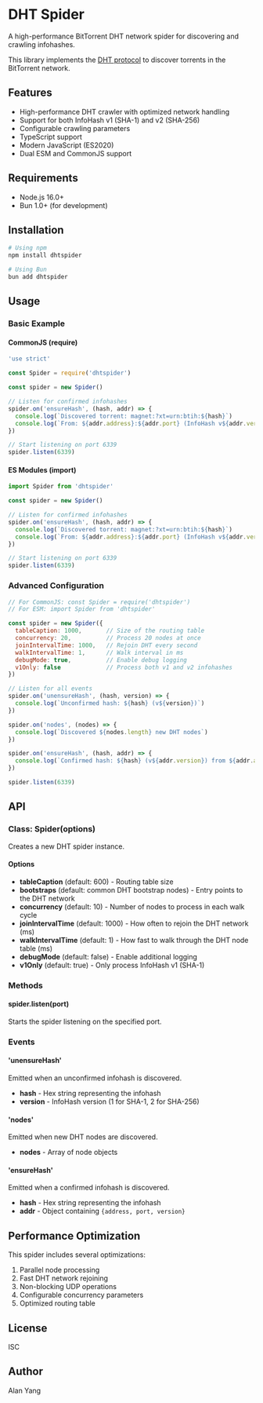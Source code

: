 # DHT Spider

A high-performance BitTorrent DHT network spider for discovering and crawling infohashes.

This library implements the [DHT protocol](http://www.bittorrent.org/beps/bep_0005.html) to discover torrents in the BitTorrent network.

## Features

- High-performance DHT crawler with optimized network handling
- Support for both InfoHash v1 (SHA-1) and v2 (SHA-256)
- Configurable crawling parameters
- TypeScript support
- Modern JavaScript (ES2020)
- Dual ESM and CommonJS support

## Requirements

- Node.js 16.0+
- Bun 1.0+ (for development)

## Installation

```bash
# Using npm
npm install dhtspider

# Using Bun
bun add dhtspider
```

## Usage

### Basic Example

#### CommonJS (require)

```javascript
'use strict'

const Spider = require('dhtspider')

const spider = new Spider()

// Listen for confirmed infohashes
spider.on('ensureHash', (hash, addr) => {
  console.log(`Discovered torrent: magnet:?xt=urn:btih:${hash}`)
  console.log(`From: ${addr.address}:${addr.port} (InfoHash v${addr.version})`)
})

// Start listening on port 6339
spider.listen(6339)
```

#### ES Modules (import)

```javascript
import Spider from 'dhtspider'

const spider = new Spider()

// Listen for confirmed infohashes
spider.on('ensureHash', (hash, addr) => {
  console.log(`Discovered torrent: magnet:?xt=urn:btih:${hash}`)
  console.log(`From: ${addr.address}:${addr.port} (InfoHash v${addr.version})`)
})

// Start listening on port 6339
spider.listen(6339)
```

### Advanced Configuration

```javascript
// For CommonJS: const Spider = require('dhtspider')
// For ESM: import Spider from 'dhtspider'

const spider = new Spider({
  tableCaption: 1000,       // Size of the routing table
  concurrency: 20,          // Process 20 nodes at once
  joinIntervalTime: 1000,   // Rejoin DHT every second
  walkIntervalTime: 1,      // Walk interval in ms
  debugMode: true,          // Enable debug logging
  v1Only: false             // Process both v1 and v2 infohashes
})

// Listen for all events
spider.on('unensureHash', (hash, version) => {
  console.log(`Unconfirmed hash: ${hash} (v${version})`)
})

spider.on('nodes', (nodes) => {
  console.log(`Discovered ${nodes.length} new DHT nodes`)
})

spider.on('ensureHash', (hash, addr) => {
  console.log(`Confirmed hash: ${hash} (v${addr.version}) from ${addr.address}:${addr.port}`)
})

spider.listen(6339)
```

## API

### Class: Spider(options)

Creates a new DHT spider instance.

#### Options

- **tableCaption** (default: 600) - Routing table size
- **bootstraps** (default: common DHT bootstrap nodes) - Entry points to the DHT network
- **concurrency** (default: 10) - Number of nodes to process in each walk cycle
- **joinIntervalTime** (default: 1000) - How often to rejoin the DHT network (ms)
- **walkIntervalTime** (default: 1) - How fast to walk through the DHT node table (ms)
- **debugMode** (default: false) - Enable additional logging
- **v1Only** (default: true) - Only process InfoHash v1 (SHA-1)

### Methods

#### spider.listen(port)

Starts the spider listening on the specified port.

### Events

#### 'unensureHash'

Emitted when an unconfirmed infohash is discovered.
- **hash** - Hex string representing the infohash
- **version** - InfoHash version (1 for SHA-1, 2 for SHA-256)

#### 'nodes'

Emitted when new DHT nodes are discovered.
- **nodes** - Array of node objects

#### 'ensureHash'

Emitted when a confirmed infohash is discovered.
- **hash** - Hex string representing the infohash
- **addr** - Object containing `{address, port, version}`

## Performance Optimization

This spider includes several optimizations:
1. Parallel node processing
2. Fast DHT network rejoining
3. Non-blocking UDP operations
4. Configurable concurrency parameters
5. Optimized routing table

## License

ISC

## Author

Alan Yang 